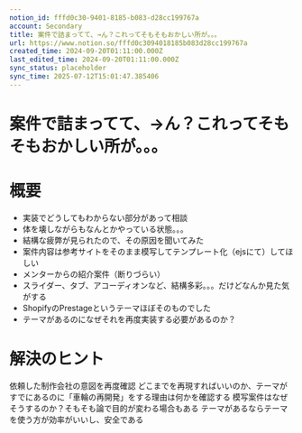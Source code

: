 ```yaml
---
notion_id: fffd0c30-9401-8185-b083-d28cc199767a
account: Secondary
title: 案件で詰まってて、→ん？これってそもそもおかしい所が。。。
url: https://www.notion.so/fffd0c3094018185b083d28cc199767a
created_time: 2024-09-20T01:11:00.000Z
last_edited_time: 2024-09-20T01:11:00.000Z
sync_status: placeholder
sync_time: 2025-07-12T15:01:47.385406
---
```

# 案件で詰まってて、→ん？これってそもそもおかしい所が。。。

# 概要
- 実装でどうしてもわからない部分があって相談
- 体を壊しながらもなんとかやっている状態。。。
- 結構な疲弊が見られたので、その原因を聞いてみた
- 案件内容は参考サイトをそのまま模写してテンプレート化（ejsにて）してほしい
- メンターからの紹介案件（断りづらい）
- スライダー、タブ、アコーディオンなど、結構多彩。。。だけどなんか見た気がする
- ShopifyのPrestageというテーマほぼそのものでした
- テーマがあるのになぜそれを再度実装する必要があるのか？
# 解決のヒント
依頼した制作会社の意図を再度確認
どこまでを再現すればいいのか、テーマがすでにあるのに「車輪の再開発」をする理由は何かを確認する
模写案件はなぜそうするのか？そもそも論で目的が変わる場合もある
テーマがあるならテーマを使う方が効率がいいし、安全である